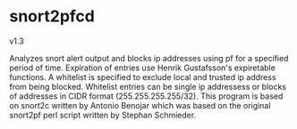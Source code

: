 # snort2pfcd
v1.3

Analyzes snort alert output and blocks ip addresses using pf for a specified
period of time. Expiration of entries use Henrik Gustafsson's expiretable
functions. A whitelist is specified to exclude local and trusted ip address
from being blocked. Whitelist entries can be single ip addressess or blocks
of addresses in CIDR format (255.255.255.255/32). This program is based on
snort2c written by Antonio Benojar which was based on the original snort2pf
perl script written by Stephan Schmieder.

